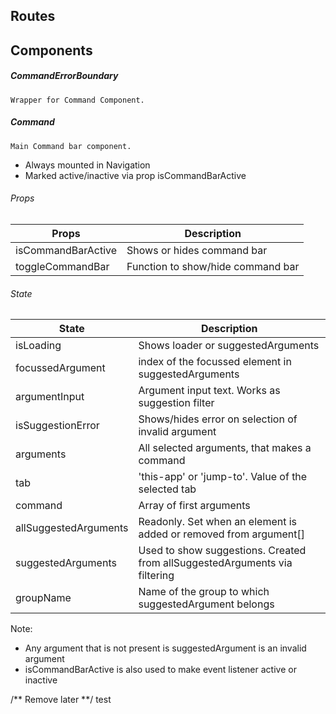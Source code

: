 ## Routes

## Components

##### CommandErrorBoundary

`Wrapper for Command Component.`

##### Command

`Main Command bar component.`

-   Always mounted in Navigation
-   Marked active/inactive via prop isCommandBarActive

###### Props

| Props              | Description                       |
| ------------------ | --------------------------------- |
| isCommandBarActive | Shows or hides command bar        |
| toggleCommandBar   | Function to show/hide command bar |

###### State

| State                 | Description                                                                |
| --------------------- | -------------------------------------------------------------------------- |
| isLoading             | Shows loader or suggestedArguments                                         |
| focussedArgument      | index of the focussed element in suggestedArguments                        |
| argumentInput         | Argument input text. Works as suggestion filter                            |
| isSuggestionError     | Shows/hides error on selection of invalid argument                         |
| arguments             | All selected arguments, that makes a command                               |
| tab                   | 'this-app' or 'jump-to'. Value of the selected tab                         |
| command               | Array of first arguments                                                   |
| allSuggestedArguments | Readonly. Set when an element is added or removed from argument[]          |
| suggestedArguments    | Used to show suggestions. Created from allSuggestedArguments via filtering |
| groupName             | Name of the group to which suggestedArgument belongs                       |

Note:

-   Any argument that is not present is suggestedArgument is an invalid argument
-   isCommandBarActive is also used to make event listener active or inactive


/** Remove later **/
test